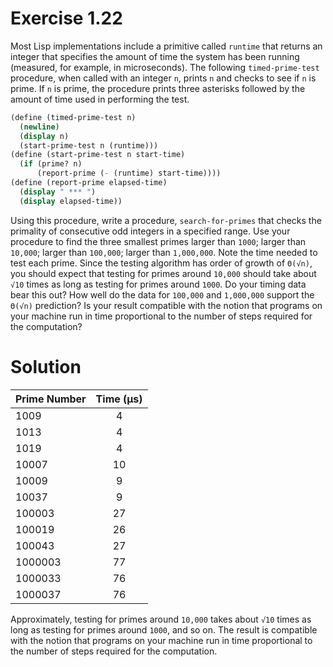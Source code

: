 # Exercise 1.22

Most Lisp implementations include a primitive called `runtime` that returns an integer that specifies the amount of time the system has been running (measured, for example, in microseconds). The following `timed-prime-test` procedure, when called with an integer `n`, prints `n` and checks to see if `n` is prime. If `n` is prime, the procedure prints three asterisks followed by the amount of time used in performing the test.

```scheme
(define (timed-prime-test n)
  (newline)
  (display n)
  (start-prime-test n (runtime)))
(define (start-prime-test n start-time)
  (if (prime? n)
      (report-prime (- (runtime) start-time))))
(define (report-prime elapsed-time)
  (display " *** ")
  (display elapsed-time))
```

Using this procedure, write a procedure, `search-for-primes` that checks the primality of consecutive odd integers in a specified range. Use your procedure to find the three smallest primes larger than `1000`; larger than `10,000`; larger than `100,000`; larger than `1,000,000`. Note the time needed to test each prime. Since the testing algorithm has order of growth of `Θ(√n)`, you should expect that testing for primes around `10,000` should take about `√10` times as long as testing for primes around `1000`. Do your timing data bear this out? How well do the data for `100,000` and `1,000,000` support the `Θ(√n)` prediction? Is your result compatible with the notion that programs on your machine run in time proportional to the number of steps required for the computation?

# Solution

| Prime Number      |  Time (µs) |
| :---------------- | :--------: |
| 1009              |      4     |
| 1013              |      4     |
| 1019              |      4     |
| 10007             |      10    |
| 10009             |      9     |
| 10037             |      9     |
| 100003            |      27    |
| 100019            |      26    |
| 100043            |      27    |
| 1000003           |      77    |
| 1000033           |      76    |
| 1000037           |      76    |

Approximately, testing for primes around `10,000` takes about `√10` times as long as testing for primes around `1000`, and so on. The result is compatible with the notion that programs on your machine run in time proportional to the number of steps required for the computation.